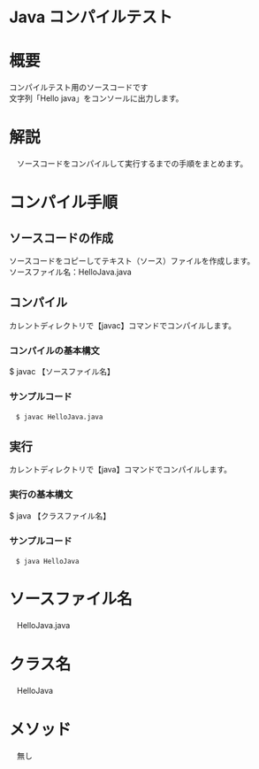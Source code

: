 # Java コンパイルテスト
# 概要
  コンパイルテスト用のソースコードです  
  文字列「Hello java」をコンソールに出力します。  

# 解説
　ソースコードをコンパイルして実行するまでの手順をまとめます。

# コンパイル手順
## ソースコードの作成
  ソースコードをコピーしてテキスト（ソース）ファイルを作成します。  
  ソースファイル名：HelloJava.java
## コンパイル
  カレントディレクトリで【javac】コマンドでコンパイルします。

### コンパイルの基本構文
  $ javac 【ソースファイル名】

### サンプルコード  
```
　$ javac HelloJava.java
```  
## 実行  
  カレントディレクトリで【java】コマンドでコンパイルします。
### 実行の基本構文
  $ java 【クラスファイル名】

### サンプルコード    
```
　$ java HelloJava
```  
# ソースファイル名
　HelloJava.java

# クラス名
　HelloJava

# メソッド
　無し
